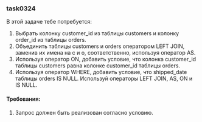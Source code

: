 
### task0324

В этой задаче тебе потребуется:
1. Выбрать колонку customer_id из таблицы customers и колонку order_id из таблицы orders.
2. Объединить таблицы customers и orders оператором LEFT JOIN, заменив их имена на c и o, соответственно, используя оператор AS.
3. Используя оператор ON, добавить условие, что колонка customer_id таблицы customers равнa колонке customer_id таблицы orders.
4. Используя оператор WHERE, добавить условие, что shipped_date таблицы orders IS NULL.
Используй операторы LEFT JOIN, AS, ON и IS NULL.


#### Требования:
1.	Запрос должен быть реализован согласно условию.

